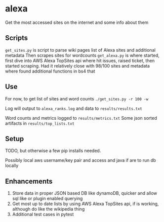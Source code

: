 # alexa
Get the most accessed sites on the internet and some info about them

## Scripts

`get_sites.py`
is script to parse wiki pages list of Alexa sites and additional metadata
Then scrapes sites for wordcounts
`get_alexa.py`
is where started, first dive into AWS Alexa TopSites api where hit issues, raised ticket, then started scraping. Had it relatively close with 98/100 sites and metadata where found additional functions in bs4 that 

## Use

For now, to get list of sites and word counts
`./get_sites.py -r 100 -w`

Log will output to `alexa_ranks.log` and data to `results/results.txt` 

Word counts and metrics logged to `results/metrics.txt`
Some json sorted artifacts in `results/top_lists.txt`

## Setup

TODO, but otherwise a few pip installs needed.

Possibly local aws username/key pair and access and java if are to run db locally

## Enhancements

1. Store data in proper JSON based DB like dynamoDB, quicker and allow sql like or plugin enabled querying
2. Get most up to date lists by using AWS Alexa TopSites api, if is working, although do like the wikipedia thing
4. Additional test cases in pytest
